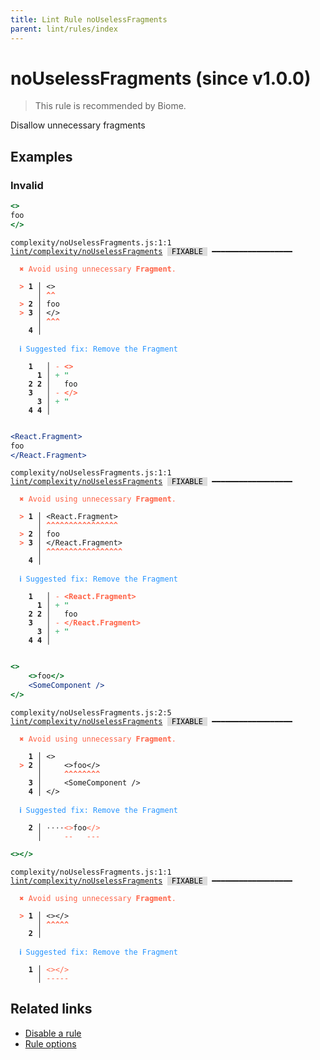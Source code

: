 ```yaml
---
title: Lint Rule noUselessFragments
parent: lint/rules/index
---
```


# noUselessFragments (since v1.0.0)

> This rule is recommended by Biome.

Disallow unnecessary fragments

## Examples

### Invalid

```jsx
<>
foo
</>
```

<pre class="language-text"><code class="language-text">complexity/noUselessFragments.js:1:1 <a href="https://biomejs.dev/lint/rules/noUselessFragments">lint/complexity/noUselessFragments</a> <span style="color: #000; background-color: #ddd;"> FIXABLE </span> ━━━━━━━━━━━━━━━━━━

<strong><span style="color: Tomato;">  </span></strong><strong><span style="color: Tomato;">✖</span></strong> <span style="color: Tomato;">Avoid using unnecessary </span><span style="color: Tomato;"><strong>Fragment</strong></span><span style="color: Tomato;">.</span>
  
<strong><span style="color: Tomato;">  </span></strong><strong><span style="color: Tomato;">&gt;</span></strong> <strong>1 │ </strong>&lt;&gt;
   <strong>   │ </strong><strong><span style="color: Tomato;">^</span></strong><strong><span style="color: Tomato;">^</span></strong>
<strong><span style="color: Tomato;">  </span></strong><strong><span style="color: Tomato;">&gt;</span></strong> <strong>2 │ </strong>foo
<strong><span style="color: Tomato;">  </span></strong><strong><span style="color: Tomato;">&gt;</span></strong> <strong>3 │ </strong>&lt;/&gt;
   <strong>   │ </strong><strong><span style="color: Tomato;">^</span></strong><strong><span style="color: Tomato;">^</span></strong><strong><span style="color: Tomato;">^</span></strong>
    <strong>4 │ </strong>
  
<strong><span style="color: rgb(38, 148, 255);">  </span></strong><strong><span style="color: rgb(38, 148, 255);">ℹ</span></strong> <span style="color: rgb(38, 148, 255);">Suggested fix</span><span style="color: rgb(38, 148, 255);">: </span><span style="color: rgb(38, 148, 255);">Remove the Fragment</span>
  
    <strong>1</strong>  <strong> │ </strong><span style="color: Tomato;">-</span> <span style="color: Tomato;"><strong>&lt;</strong></span><span style="color: Tomato;"><strong>&gt;</strong></span>
      <strong>1</strong><strong> │ </strong><span style="color: MediumSeaGreen;">+</span> <span style="color: MediumSeaGreen;"><strong>&quot;</strong></span>
    <strong>2</strong> <strong>2</strong><strong> │ </strong>  foo
    <strong>3</strong>  <strong> │ </strong><span style="color: Tomato;">-</span> <span style="color: Tomato;"><strong>&lt;</strong></span><span style="color: Tomato;"><strong>/</strong></span><span style="color: Tomato;"><strong>&gt;</strong></span>
      <strong>3</strong><strong> │ </strong><span style="color: MediumSeaGreen;">+</span> <span style="color: MediumSeaGreen;"><strong>&quot;</strong></span>
    <strong>4</strong> <strong>4</strong><strong> │ </strong>  
  
</code></pre>

```jsx
<React.Fragment>
foo
</React.Fragment>
```

<pre class="language-text"><code class="language-text">complexity/noUselessFragments.js:1:1 <a href="https://biomejs.dev/lint/rules/noUselessFragments">lint/complexity/noUselessFragments</a> <span style="color: #000; background-color: #ddd;"> FIXABLE </span> ━━━━━━━━━━━━━━━━━━

<strong><span style="color: Tomato;">  </span></strong><strong><span style="color: Tomato;">✖</span></strong> <span style="color: Tomato;">Avoid using unnecessary </span><span style="color: Tomato;"><strong>Fragment</strong></span><span style="color: Tomato;">.</span>
  
<strong><span style="color: Tomato;">  </span></strong><strong><span style="color: Tomato;">&gt;</span></strong> <strong>1 │ </strong>&lt;React.Fragment&gt;
   <strong>   │ </strong><strong><span style="color: Tomato;">^</span></strong><strong><span style="color: Tomato;">^</span></strong><strong><span style="color: Tomato;">^</span></strong><strong><span style="color: Tomato;">^</span></strong><strong><span style="color: Tomato;">^</span></strong><strong><span style="color: Tomato;">^</span></strong><strong><span style="color: Tomato;">^</span></strong><strong><span style="color: Tomato;">^</span></strong><strong><span style="color: Tomato;">^</span></strong><strong><span style="color: Tomato;">^</span></strong><strong><span style="color: Tomato;">^</span></strong><strong><span style="color: Tomato;">^</span></strong><strong><span style="color: Tomato;">^</span></strong><strong><span style="color: Tomato;">^</span></strong><strong><span style="color: Tomato;">^</span></strong><strong><span style="color: Tomato;">^</span></strong>
<strong><span style="color: Tomato;">  </span></strong><strong><span style="color: Tomato;">&gt;</span></strong> <strong>2 │ </strong>foo
<strong><span style="color: Tomato;">  </span></strong><strong><span style="color: Tomato;">&gt;</span></strong> <strong>3 │ </strong>&lt;/React.Fragment&gt;
   <strong>   │ </strong><strong><span style="color: Tomato;">^</span></strong><strong><span style="color: Tomato;">^</span></strong><strong><span style="color: Tomato;">^</span></strong><strong><span style="color: Tomato;">^</span></strong><strong><span style="color: Tomato;">^</span></strong><strong><span style="color: Tomato;">^</span></strong><strong><span style="color: Tomato;">^</span></strong><strong><span style="color: Tomato;">^</span></strong><strong><span style="color: Tomato;">^</span></strong><strong><span style="color: Tomato;">^</span></strong><strong><span style="color: Tomato;">^</span></strong><strong><span style="color: Tomato;">^</span></strong><strong><span style="color: Tomato;">^</span></strong><strong><span style="color: Tomato;">^</span></strong><strong><span style="color: Tomato;">^</span></strong><strong><span style="color: Tomato;">^</span></strong><strong><span style="color: Tomato;">^</span></strong>
    <strong>4 │ </strong>
  
<strong><span style="color: rgb(38, 148, 255);">  </span></strong><strong><span style="color: rgb(38, 148, 255);">ℹ</span></strong> <span style="color: rgb(38, 148, 255);">Suggested fix</span><span style="color: rgb(38, 148, 255);">: </span><span style="color: rgb(38, 148, 255);">Remove the Fragment</span>
  
    <strong>1</strong>  <strong> │ </strong><span style="color: Tomato;">-</span> <span style="color: Tomato;"><strong>&lt;</strong></span><span style="color: Tomato;"><strong>R</strong></span><span style="color: Tomato;"><strong>e</strong></span><span style="color: Tomato;"><strong>a</strong></span><span style="color: Tomato;"><strong>c</strong></span><span style="color: Tomato;"><strong>t</strong></span><span style="color: Tomato;"><strong>.</strong></span><span style="color: Tomato;"><strong>F</strong></span><span style="color: Tomato;"><strong>r</strong></span><span style="color: Tomato;"><strong>a</strong></span><span style="color: Tomato;"><strong>g</strong></span><span style="color: Tomato;"><strong>m</strong></span><span style="color: Tomato;"><strong>e</strong></span><span style="color: Tomato;"><strong>n</strong></span><span style="color: Tomato;"><strong>t</strong></span><span style="color: Tomato;"><strong>&gt;</strong></span>
      <strong>1</strong><strong> │ </strong><span style="color: MediumSeaGreen;">+</span> <span style="color: MediumSeaGreen;"><strong>&quot;</strong></span>
    <strong>2</strong> <strong>2</strong><strong> │ </strong>  foo
    <strong>3</strong>  <strong> │ </strong><span style="color: Tomato;">-</span> <span style="color: Tomato;"><strong>&lt;</strong></span><span style="color: Tomato;"><strong>/</strong></span><span style="color: Tomato;"><strong>R</strong></span><span style="color: Tomato;"><strong>e</strong></span><span style="color: Tomato;"><strong>a</strong></span><span style="color: Tomato;"><strong>c</strong></span><span style="color: Tomato;"><strong>t</strong></span><span style="color: Tomato;"><strong>.</strong></span><span style="color: Tomato;"><strong>F</strong></span><span style="color: Tomato;"><strong>r</strong></span><span style="color: Tomato;"><strong>a</strong></span><span style="color: Tomato;"><strong>g</strong></span><span style="color: Tomato;"><strong>m</strong></span><span style="color: Tomato;"><strong>e</strong></span><span style="color: Tomato;"><strong>n</strong></span><span style="color: Tomato;"><strong>t</strong></span><span style="color: Tomato;"><strong>&gt;</strong></span>
      <strong>3</strong><strong> │ </strong><span style="color: MediumSeaGreen;">+</span> <span style="color: MediumSeaGreen;"><strong>&quot;</strong></span>
    <strong>4</strong> <strong>4</strong><strong> │ </strong>  
  
</code></pre>

```jsx
<>
    <>foo</>
    <SomeComponent />
</>
```

<pre class="language-text"><code class="language-text">complexity/noUselessFragments.js:2:5 <a href="https://biomejs.dev/lint/rules/noUselessFragments">lint/complexity/noUselessFragments</a> <span style="color: #000; background-color: #ddd;"> FIXABLE </span> ━━━━━━━━━━━━━━━━━━

<strong><span style="color: Tomato;">  </span></strong><strong><span style="color: Tomato;">✖</span></strong> <span style="color: Tomato;">Avoid using unnecessary </span><span style="color: Tomato;"><strong>Fragment</strong></span><span style="color: Tomato;">.</span>
  
    <strong>1 │ </strong>&lt;&gt;
<strong><span style="color: Tomato;">  </span></strong><strong><span style="color: Tomato;">&gt;</span></strong> <strong>2 │ </strong>    &lt;&gt;foo&lt;/&gt;
   <strong>   │ </strong>    <strong><span style="color: Tomato;">^</span></strong><strong><span style="color: Tomato;">^</span></strong><strong><span style="color: Tomato;">^</span></strong><strong><span style="color: Tomato;">^</span></strong><strong><span style="color: Tomato;">^</span></strong><strong><span style="color: Tomato;">^</span></strong><strong><span style="color: Tomato;">^</span></strong><strong><span style="color: Tomato;">^</span></strong>
    <strong>3 │ </strong>    &lt;SomeComponent /&gt;
    <strong>4 │ </strong>&lt;/&gt;
  
<strong><span style="color: rgb(38, 148, 255);">  </span></strong><strong><span style="color: rgb(38, 148, 255);">ℹ</span></strong> <span style="color: rgb(38, 148, 255);">Suggested fix</span><span style="color: rgb(38, 148, 255);">: </span><span style="color: rgb(38, 148, 255);">Remove the Fragment</span>
  
<strong>  </strong><strong>  2 │ </strong><span style="opacity: 0.8;">·</span><span style="opacity: 0.8;">·</span><span style="opacity: 0.8;">·</span><span style="opacity: 0.8;">·</span><span style="color: Tomato;">&lt;</span><span style="color: Tomato;">&gt;</span>foo<span style="color: Tomato;">&lt;</span><span style="color: Tomato;">/</span><span style="color: Tomato;">&gt;</span>
<strong>  </strong><strong>    │ </strong>    <span style="color: Tomato;">-</span><span style="color: Tomato;">-</span>   <span style="color: Tomato;">-</span><span style="color: Tomato;">-</span><span style="color: Tomato;">-</span>
</code></pre>

```jsx
<></>
```

<pre class="language-text"><code class="language-text">complexity/noUselessFragments.js:1:1 <a href="https://biomejs.dev/lint/rules/noUselessFragments">lint/complexity/noUselessFragments</a> <span style="color: #000; background-color: #ddd;"> FIXABLE </span> ━━━━━━━━━━━━━━━━━━

<strong><span style="color: Tomato;">  </span></strong><strong><span style="color: Tomato;">✖</span></strong> <span style="color: Tomato;">Avoid using unnecessary </span><span style="color: Tomato;"><strong>Fragment</strong></span><span style="color: Tomato;">.</span>
  
<strong><span style="color: Tomato;">  </span></strong><strong><span style="color: Tomato;">&gt;</span></strong> <strong>1 │ </strong>&lt;&gt;&lt;/&gt;
   <strong>   │ </strong><strong><span style="color: Tomato;">^</span></strong><strong><span style="color: Tomato;">^</span></strong><strong><span style="color: Tomato;">^</span></strong><strong><span style="color: Tomato;">^</span></strong><strong><span style="color: Tomato;">^</span></strong>
    <strong>2 │ </strong>
  
<strong><span style="color: rgb(38, 148, 255);">  </span></strong><strong><span style="color: rgb(38, 148, 255);">ℹ</span></strong> <span style="color: rgb(38, 148, 255);">Suggested fix</span><span style="color: rgb(38, 148, 255);">: </span><span style="color: rgb(38, 148, 255);">Remove the Fragment</span>
  
<strong>  </strong><strong>  1 │ </strong><span style="color: Tomato;">&lt;</span><span style="color: Tomato;">&gt;</span><span style="color: Tomato;">&lt;</span><span style="color: Tomato;">/</span><span style="color: Tomato;">&gt;</span>
<strong>  </strong><strong>    │ </strong><span style="color: Tomato;">-</span><span style="color: Tomato;">-</span><span style="color: Tomato;">-</span><span style="color: Tomato;">-</span><span style="color: Tomato;">-</span>
</code></pre>

## Related links

- [Disable a rule](/linter/#disable-a-lint-rule)
- [Rule options](/linter/#rule-options)
